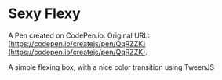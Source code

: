 # Sexy Flexy

A Pen created on CodePen.io. Original URL: [https://codepen.io/createjs/pen/QqRZZK](https://codepen.io/createjs/pen/QqRZZK).

A simple flexing box, with a nice color transition using TweenJS
